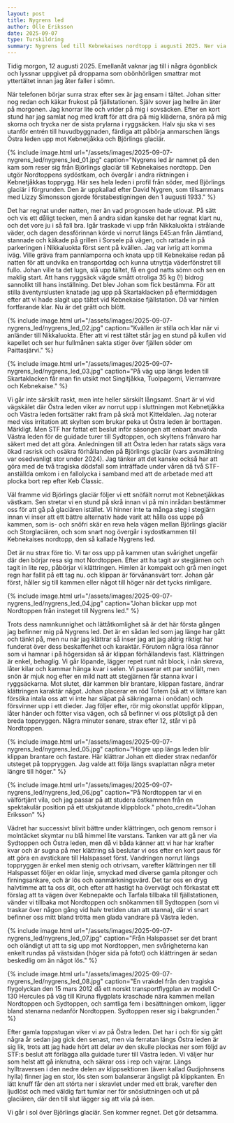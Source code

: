 ```yaml
---
layout: post
title: Nygrens led
author: Olle Eriksson
date: 2025-09-07
type: Turskildring
summary: Nygrens led till Kebnekaises nordtopp i augusti 2025. Ner via Sytoppen och Östra leden.
---
```


Tidig morgon, 12 augusti 2025. Emellanåt vaknar jag till i några ögonblick och lyssnar uppgivet på dropparna som obönhörligen smattrar mot yttertältet innan jag åter faller i sömn.

När telefonen börjar surra strax efter sex är jag ensam i tältet. Johan sitter nog redan och käkar frukost på fjällstationen. Själv sover jag hellre än äter på morgonen. Jag knorrar lite och vrider på mig i sovsäcken. Efter en kort stund har jag samlat nog med kraft för att dra på mig kläderna, snöra på mig skorna och trycka ner de sista prylarna i ryggsäcken. Halv sju ska vi ses utanför entrén till huvudbyggnaden, färdiga att påbörja anmarschen längs Östra leden upp mot Kebnetjåkka och Björlings glaciär.

{% include image.html url="/assets/images/2025-09-07-nygrens_led/nygrens_led_01.jpg" caption="Nygrens led är namnet på den kam som reser sig från Björlings glaciär till Kebnekaises nordtopp. Den utgör Nordtoppens sydöstkam, och övergår i andra riktningen i Kebnetjåkkas topprygg. Här ses hela leden i profil från söder, med Björlings glaciär i förgrunden. Den är uppkallad efter David Nygren, som tillsammans med Lizzy Simonsson gjorde förstabestigningen den 1 augusti 1933." %}

Det har regnat under natten, mer än vad prognosen hade utlovat. På sätt och vis ett dåligt tecken, men å andra sidan kanske det har regnat klart nu, och det vore ju i så fall bra. Igår traskade vi upp från Nikkaluokta i strålande väder, och dagen dessförinnan körde vi norrut längs E45:an från Jämtland, stannade och käkade på grillen i Sorsele på vägen, och rattade in på parkeringen i Nikkaluokta först sent på kvällen. Jag var ivrig att komma iväg. Ville gräva fram pannlamporna och knata upp till Kebnekaise redan på natten för att undvika en transportdag och kunna utnyttja väderfönstret till fullo. Johan ville ta det lugn, slå upp tältet, få en god natts sömn och sen en maklig start. Att hans ryggsäck vägde smått otroliga 35 kg (!) bidrog sannolikt till hans inställning. Det blev Johan som fick bestämma. För att stilla äventyrslusten knatade jag upp på Skartaklacken på eftermiddagen efter att vi hade slagit upp tältet vid Kebnekaise fjällstation. Då var himlen fortfarande klar. Nu är det grått och blött.

{% include image.html url="/assets/images/2025-09-07-nygrens_led/nygrens_led_02.jpg" caption="Kvällen är stilla och klar när vi anländer till Nikkaluokta. Efter att vi rest tältet står jag en stund på kullen vid kapellet och ser hur fullmånen sakta stiger över fjällen söder om Paittasjärvi." %}

{% include image.html url="/assets/images/2025-09-07-nygrens_led/nygrens_led_03.jpg" caption="På väg upp längs leden till Skartaklacken får man fin utsikt mot Singitjåkka, Tuolpagorni, Vierramvare och Kebnekaise." %}

Vi går inte särskilt raskt, men inte heller särskilt långsamt. Snart är vi vid vägskälet där Östra leden viker av norrut upp i sluttningen mot Kebnetjåkka och Västra leden fortsätter rakt fram på skrå mot Kitteldalen. Jag noterar med viss irritation att skylten som brukar peka ut Östra leden är borttagen. Märkligt. Men STF har fattat ett beslut inför säsongen att enbart använda Västra leden för de guidade turer till Sydtoppen, och skyltens frånvaro har säkert med det att göra. Anledningen till att Östra leden har ratats sägs vara ökad rasrisk och osäkra förhållanden på Björlings glaciär (vars avsmältning var osedvanligt stor under 2024). Jag tänker att det kanske också har att göra med de två tragiska dödsfall som inträffade under våren då två STF-anställda omkom i en fallolycka i samband med att de arbetade med att plocka bort rep efter Keb Classic.

Väl framme vid Björlings glaciär följer vi ett snöfält norrut mot Kebnetjåkkas västkam. Sen stretar vi en stund på skrå innan vi på min inrådan bestämmer oss för att gå på glaciären istället. Vi hinner inte ta många steg i stegjärn innan vi inser att ett bättre alternativ hade varit att hålla oss uppe på kammen, som is- och snöfri skär en reva hela vägen mellan Björlings glaciär och Storglaciären, och som snart nog övergår i sydostkammen till Kebnekaises nordtopp, den så kallade Nygrens led.

Det är nu strax före tio. Vi tar oss upp på kammen utan svårighet ungefär där den börjar resa sig mot Nordtoppen. Efter att ha tagit av stegjärnen och tagit in lite rep, påbörjar vi klättringen. Himlen är kompakt och grå men inget regn har fallit på ett tag nu. och klippan är förvånansvärt torr. Johan går först, håller sig till kammen eller något till höger när det tycks rimligare.

{% include image.html url="/assets/images/2025-09-07-nygrens_led/nygrens_led_04.jpg" caption="Johan blickar upp mot Nordtoppen från insteget till Nygrens led." %}

Trots dess namnkunnighet och lättåtkomlighet så är det här första gången jag befinner mig på Nygrens led. Det är en sådan led som jag länge har gått och tänkt på, men nu när jag klättrar så inser jag att jag aldrig riktigt har funderat över dess beskaffenhet och karaktär. Förutom några lösa rännor som vi hamnar i på högersidan så är klippan förhållandevis fast. Klättringen är enkel, behaglig. Vi går löpande, lägger repet runt nåt block, i nån skreva, låter kilar och kammar hänga kvar i selen. Vi passerar ett par snöfält, men snön är mjuk nog efter en mild natt att stegjärnen får stanna kvar i ryggsäckarna. Mot slutet, där kammen blir brantare, klippan fastare, ändrar klättringen karaktär något. Johan placerar en röd Totem (så att vi lättare kan försöka intala oss att vi inte har släpat på säkringarna i onödan) och försvinner upp i ett dieder. Jag följer efter, rör mig okonstlat uppför klippan, låter händer och fötter visa vägen, och så befinner vi oss plötsligt på den breda toppryggen. Några minuter senare, strax efter 12, står vi på Nordtoppen.

{% include image.html url="/assets/images/2025-09-07-nygrens_led/nygrens_led_05.jpg" caption="Högre upp längs leden blir klippan brantare och fastare. Här klättrar Johan ett dieder strax nedanför utsteget på toppryggen. Jag valde att följa längs svaplattan några meter längre till höger." %}


{% include image.html url="/assets/images/2025-09-07-nygrens_led/nygrens_led_06.jpg" caption="På Nordtoppen tar vi en välförtjänt vila, och jag passar på att studera östkammen från en spektakulär position på ett utskjutande klippblock." photo_credit="Johan Eriksson" %}

Vädret har successivt blivit bättre under klättringen, och genom remsor i molntäcket skymtar nu blå himmel lite varstans. Tanken var att gå ner via Sydtoppen och Östra leden, men då vi båda känner att vi har har krafter kvar och är sugna på mer klättring så beslutar vi oss efter en kort paus för att göra en avstickare till Halspasset först. Vandringen norrut längs toppryggen är enkel men stenig och otrivsam, varefter klättringen ner till Halspasset följer en oklar linje, smyckad med diverse gamla pitonger och firningsankare, och är lös och oanmärkningsvärd. Det tar oss en dryg halvtimme att ta oss dit, och efter att hastigt ha övervägt och förkastat ett förslag att ta vägen över Kebnepakte och Tarfala tillbaka till fjällstationen, vänder vi tillbaka mot Nordtoppen och snökammen till Sydtoppen (som vi traskar över någon gång vid halv tretiden utan att stanna), där vi snart befinner oss mitt bland trötta men glada vandrare på Västra leden.

{% include image.html url="/assets/images/2025-09-07-nygrens_led/nygrens_led_07.jpg" caption="Från Halspasset ser det brant och oländigt ut att ta sig upp mot Nordtoppen, men svårigheterna kan enkelt rundas på västsidan (höger sida på fotot) och klättringen är sedan beskedlig om än något lös." %}

{% include image.html url="/assets/images/2025-09-07-nygrens_led/nygrens_led_08.jpg" caption="En vrakdel från den tragiska flygolyckan den 15 mars 2012 då ett norskt transportflygplan av modell C-130 Hercules på väg till Kiruna flygplats kraschade nära kammen mellan Nordtoppen och Sydtoppen, och samtliga fem i besättningen omkom, ligger bland stenarna nedanför Nordtoppen. Sydtoppen reser sig i bakgrunden." %}

Efter gamla toppstugan viker vi av på Östra leden. Det har i och för sig gått några år sedan jag gick den senast, men via ferratan längs Östra leden är sig lik, trots att jag hade hört att delar av den skulle plockas ner som följd av STF:s beslut att förlägga alla guidade turer till Västra leden. Vi väljer hur som helst att gå inknutna, och säkrar oss i rep och vajrar. Längs hylltraversen i den nedre delen av klippsektionen (även kallad Gudjohnsens hylla) finner jag en stor, lös sten som balanserar ängsligt på klippkanten. En lätt knuff får den att störta ner i skravlet under med ett brak, varefter den ljudlöst och med väldig fart tumlar ner för snösluttningen och ut på glaciären, där den till slut lägger sig att vila på isen.

Vi går i sol över Björlings glaciär. Sen kommer regnet. Det gör detsamma.
